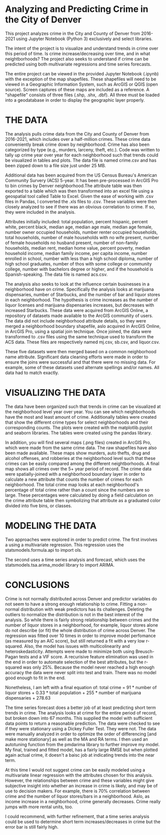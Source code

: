 # Analyzing and Predicting Crime in the City of Denver

This project analyzes crime in the City and County of Denver from 2016-2021 using Jupyter Notebook (Python 3) exclusively and select libraries.

The intent of the project is to visualize and understand trends in crime over this period of time. Is crime increase/decreasing over time, and in what neightborhoods? The project also seeks to understand if crime can be predicted using both multivariate regressions and time series forecasts.

The entire project can be viewed in the provided Jupyter Notebook (.ipynb) with the exception of the map shapefiles. These shapefiles will need to be viewed in a Geographic Information System, such as ArcGIS or QGIS (open source). Screen captures of these maps are included as a reference. A "shapefile" consists of three files (.shp, .shx, .dbf). All three must be loaded into a geodatabase in order to display the geographic layer properly.

# THE DATA

The analysis pulls crime data from the City and County of Denver from 2016-2021, which includes over a half-million crimes. These crime data conveniently break crime down by neighborhood. Crime has also been categorized by type (e.g., murders, larceny, theft, etc.). Code was written to tally up crime year over year for each neighborhood such that trends could be visualized in tables and plots. The data file is named crime.csv and has been zipped down to a file size just under 25 MB.

Additional data has been acquired from the US Census Bureau's American Community Survery (ACS) 5-year. It has been pre-processed in ArcGIS Pro to bin crimes by Denver neighborhood.The attribute table was then exported to a table which was then transformed into an excel file using a geospatial tool called Table to Excel. Given the ease of working with .csv files in Pandas, I converted the .xls files to .csv. These variables were then closely analyzed to see if there was an obvious correlation to crime. If so, they were included in the analysis. 

Attributes initially included: total population, percent hispanic, percent white, percent black, median age, median age male, median age female, number owner occupied households, number renter occupied households, total households, number of male households with no wife present, number of female households no husband present, number of non-family households, median rent, median home value, percent poverty, median household income, median family income, per capita income, number enrolled in school, number with less than a high school diploma, number of high school graduates, number of thos with some college or community college, number with bachelors degree or higher, and if the household is Spanish-speaking. The data file is named acs.csv.

The analysis also seeks to look at the influence certain businesses in a neighborhood have on crime. Specifically the analysis looks at marijuana dispensaries, number of Starbucks, and the number of bar and liquor stores in each neighborhood. The hypothesis is crime increases as the number of liquor licenses and marijuana dispensaries increases, but decreases with increased Starbucks. These data were acquired from ArcGIS Online, a repository of datasets made available to the ArcGIS community of users. The data did not include neighborhood attribute details, so they were merged a neighborhood boundary shapefile, aslo acquired in ArcGIS Online, in ArcGIS Pro, using a spatial join technique. Once joined, the data were transformed to .csv files using the same technique used to transform the ACS data. These files are respectively named mj.csv, sb.csv, and liquor.csv.

These five datasets were then merged based on a common neighborhood name attribute. Significant data cleaning efforts were made in order to ensure the joins were successful and that there were no missing data. For example, some of these datasets used alternate spellings and/or names. All data had to match exactly.

# VISUALIZING THE DATA

The data have been organized such that trends in crime can be visualized at the neighborhood level year over year. You can see which neighborhoods have the most and least amount of crime. Additionally tables were created that show the different crime types for select neighborhoods and their corresponding counts. The plots were created with the matplotlib.pyplot and seaborn libraries. The tables were created using the pandas library. 

In addition, you will find several maps (.png files) created in ArcGIS Pro, which were made from the same crime data. The raw shapefiles have also been made available. These maps show murders, auto thefts, drug and alcohol offenses, and robberies at the neighborhood level such that these crimes can be easily compared among the different neightborhoods. A final map shows all crimes over the 5+ year period of record. The crime data were spatially-joined with a neighborhood boundary layer in order to calculate a new attribute that counts the number of crimes for each neighborhood. The total crime map looks at each neighborhood's percentage of total crime rather than a count since the numbers are so large. These percentages were calculated by doing a field calculation on the crime attribute table then symbolizing that attribute as a graduated color divided into five bins, or classes. 

# MODELING THE DATA

Two approaches were explored in order to predict crime. The first involves a using a multivariate regression. This regression uses the statsmodels.formula.api to import ols. 

The second uses a time series analysis and forecast, which uses the statsmodels.tsa.arima_model library to import ARIMA.

# CONCLUSIONS

Crime is not normally distributed across Denver and predictor variables do not seem to have a strong enough relationship to crime. Fitting a non-normal distribution with weak predictors has its challenges. Deleting the outliers to normalize the distribution is not in the best interest of the analysis. So while there is fairly strong relationship between crimes and the number of liquor stores in a neighborhood, for example, liquor stores alone do not describe (or fit) the whole distribution of crime across Denver. The regression was fitted over 10 times in order to improve model perfomance (as measured by an AIC score), but still returned a fit with a very low r-squared. Also, the model has issues with multicolinearity and heteroskedasticity. Attempts were made to minimize both using Breusch-Pagan tests and a VIF score. A recurisive feature elimination was used in the end in order to automate selection of the best attributes, but the r-squared was only 25%. Because the model never reached a high enough accuracy the data were never split into test and train. There was no model good enough to fit in the end. 

Nonetheless, I am left with a final equation of: total crime = 91 * number of liquor stores + 0.33 * total population + 255 * number of marijuana dispensaries + 278.63

The time series forecast does a better job of at least predicting short term trends in crime. The analysis looks at crime for the entire period of record, but broken down into 67 months. This supplied the model with sufficient data points to return a reasonable prediction. The data were checked to see if they were stationary using a Dickey Fuller Test. They were not. The data were manually analyzed in order to optimize the order of differencing [and make more stationary] as well as the MA and RA terms.  I then used an autotuning function from the pmdarima library to further improve my model. My final, trained and fitted model, has a fairly large RMSE but when plotted again actual crime, it doesn't a baisc job at indicating trends into the near term.

At this time I would not suggest crime can be easily modeled using a multivariate linear regression with the attributes chosen for this analysis. However, the relationships between crime and these variables might give subjective insight into whether an increase in crime is likely, and may be of use to decision makers. For example, there is 70% correlation between crime and the number of liquor stores/bars in a neighborhood. Aslo, as income increase in a neighborhood, crime generally decreases. Crime really jumps with more rental units, too.

I could recommend, with further refinement, that a time series analysis could be used to determine short term increases/decreases in crime but the error bar is still fairly high.


